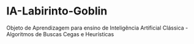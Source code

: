 # IA-Labirinto-Goblin
Objeto de Aprendizagem para ensino de Inteligência Artificial Clássica - Algoritmos de Buscas Cegas e Heurísticas
